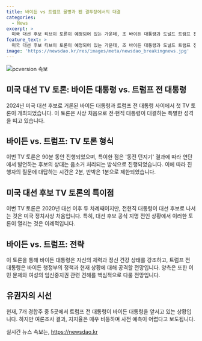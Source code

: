 ```yaml
---
title: 바이든 vs 트럼프 물병과 펜 결투장에서의 대결
categories:
  - News
excerpt: >
  미국 대선 후보 티브이 토론이 예정되어 있는 가운데, 조 바이든 대통령과 도널드 트럼프 전 대통령이 전·현직 참모들과 함께 모의 토론을 진행 중이다. 토론은 동전을 던져 발언할 차례가 되면 상대 후보자의 마이크는 음소거 처리되어 방해할 수 없도록 진행된다. 이번 토론은 정치적으로도 처음이자, 특수한 상황에서 열리고 있으며, 두 후보자의 지지율은 초박빙 상태에 있다. 토론에서는 대내외 정책을 논의할 것으로 보이며, 미국 동부 기준으로 27일 밤 9시에 열릴 예정이다.
feature_text: >
  미국 대선 후보 티브이 토론이 예정되어 있는 가운데, 조 바이든 대통령과 도널드 트럼프 전 대통령이 전·현직 참모들과 함께 모의 토론을 진행 중이다. 토론은 동전을 던져 발언할 차례가 되면 상대 후보자의 마이크는 음소거 처리되어 방해할 수 없도록 진행된다. 이번 토론은 정치적으로도 처음이자, 특수한 상황에서 열리고 있으며, 두 후보자의 지지율은 초박빙 상태에 있다. 토론에서는 대내외 정책을 논의할 것으로 보이며, 미국 동부 기준으로 27일 밤 9시에 열릴 예정이다.
image: 'https://newsdao.kr/res/images/meta/newsdao_breakingnews.jpg'
---
```


<p><img src="https://newsdao.kr/res/images/meta/newsdao_breakingnews.jpg" alt="pcversion 속보" /></p>

<h2 data-ke-size="size26">미국 대선 TV 토론: 바이든 대통령 vs. 트럼프 전 대통령</h2>

<p data-ke-size="size16">2024년 미국 대선 후보로 거론된 바이든 대통령과 트럼프 전 대통령 사이에서 첫 TV 토론이 개최되었습니다. 이 토론은 사상 처음으로 전·현직 대통령이 대결하는 특별한 성격을 띠고 있습니다.</p>

<h2 data-ke-size="size24">바이든 vs. 트럼프: TV 토론 형식</h2>

<p data-ke-size="size16">이번 TV 토론은 90분 동안 진행되었으며, 특이한 점은 '동전 던지기' 결과에 따라 연단에서 발언하는 후보의 상대는 음소거 처리되는 방식으로 진행되었습니다. 이에 따라 진행자의 질문에 대답하는 시간은 2분, 반박은 1분으로 제한되었습니다.</p>

<h2 data-ke-size="size24">미국 대선 후보 TV 토론의 특이점</h2>

<p data-ke-size="size16">이번 TV 토론은 2020년 대선 이후 두 차례째이지만, 전현직 대통령이 대선 후보로 나서는 것은 미국 정치사상 처음입니다. 특히, 대선 후보 공식 지명 전인 상황에서 이러한 토론이 열리는 것은 이례적입니다.</p>

<h2 data-ke-size="size24">바이든 vs. 트럼프: 전략</h2>

<p data-ke-size="size16">이 토론을 통해 바이든 대통령은 자신의 체력과 정신 건강 상태를 강조하고, 트럼프 전 대통령은 바이든 행정부의 정책과 현재 상황에 대해 공격할 전망입니다. 양측은 또한 이민 문제와 여성의 임신중지권 관련 견해를 핵심적으로 다룰 전망입니다.</p>

<h2 data-ke-size="size24">유권자의 시선</h2>

<p data-ke-size="size16">현재, 7개 경합주 중 5곳에서 트럼프 전 대통령이 바이든 대통령을 앞서고 있는 상황입니다. 하지만 여론조사 결과, 지지율은 매우 비등하며 사전 예측이 어렵다고 보도됩니다.</p>
실시간 뉴스 속보는, <a href="https://newsdao.kr" rel="dofollow">https://newsdao.kr</a>


